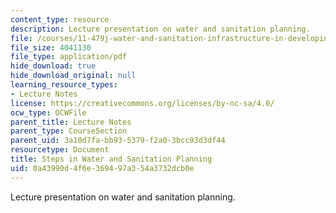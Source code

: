 ```yaml
---
content_type: resource
description: Lecture presentation on water and sanitation planning.
file: /courses/11-479j-water-and-sanitation-infrastructure-in-developing-countries-spring-2007/0a43990d4f6e369497a354a3732dcb0e_lect5_2.pdf
file_size: 4041130
file_type: application/pdf
hide_download: true
hide_download_original: null
learning_resource_types:
- Lecture Notes
license: https://creativecommons.org/licenses/by-nc-sa/4.0/
ocw_type: OCWFile
parent_title: Lecture Notes
parent_type: CourseSection
parent_uid: 3a10d7fa-bb93-5379-f2a0-3bcc93d3df44
resourcetype: Document
title: Steps in Water and Sanitation Planning
uid: 0a43990d-4f6e-3694-97a3-54a3732dcb0e
---
```

Lecture presentation on water and sanitation planning.